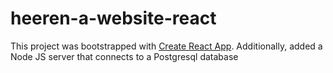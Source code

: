 # heeren-a-website-react

This project was bootstrapped with [Create React App](https://github.com/facebook/create-react-app).
Additionally, added a Node JS server that connects to a Postgresql database
